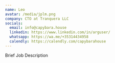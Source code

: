 ```yaml
---
name: Leo
avatar: /media/jplm.png
company: CTO at Tranquera LLC
socials:
  email: info@capybara.house
  linkedin: https://www.linkedin.com/in/arguser/
  whatsapp: https://wa.me/+35314434958
  calendly: https://calendly.com/capybarahouse
---
```


Brief Job Description